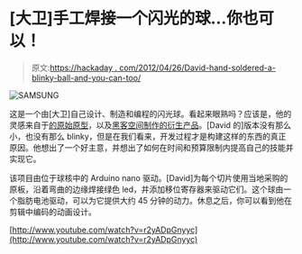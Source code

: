 # [大卫]手工焊接一个闪光的球…你也可以！

> 原文:[https://hackaday . com/2012/04/26/David-hand-soldered-a-blinky-ball-and-you-can-too/](https://hackaday.com/2012/04/26/david-hand-soldered-a-blinky-ball-and-you-can-too/)

![](../Images/7bcabc012f19a68eaec7d3e60235b9d4.png "SAMSUNG")

这是一个由[大卫]自己设计、制造和编程的闪光球。看起来眼熟吗？应该是，他的灵感来自于[的原始原型](www.hackaday.com/2011/10/16/we-want-this-led-ball/)，以及[黑客空间制作的衍生产品](http://hackaday.com/2012/02/16/384-led-ball-receives-animation-wirelessly-and-knows-its-orientation/)。[David 的]版本没有那么小，也没有那么 blinky，但是在我们看来，开发过程才是构建这样的东西的真正原因。他想出了一个好主意，并想出了如何在时间和预算限制内提高自己的技能并实现它。

该项目由位于球核中的 Arduino nano 驱动。[David]为每个切片使用当地采购的原板，沿着弯曲的边缘焊接绿色 led，并添加移位寄存器来驱动它们。这个球由一个脂肪电池驱动，可以为它提供大约 45 分钟的动力。休息之后，你可以看到他在剪辑中编码的动画设计。

[http://www.youtube.com/watch?v=r2yADpGnyyc](http://www.youtube.com/watch?v=r2yADpGnyyc)